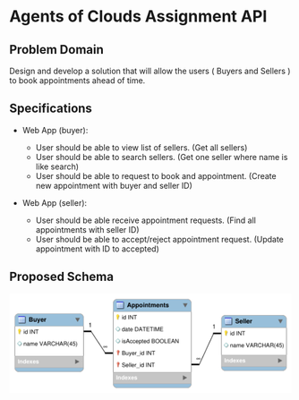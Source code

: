 # Agents of Clouds Assignment API

## Problem Domain

Design and develop a solution that will allow the users ( Buyers and Sellers ) to book appointments ahead of time.

## Specifications

- Web App (buyer):
  - User should be able to view list of sellers. (Get all sellers)
  - User should be able to search sellers.  (Get one seller where name is like search)
  - User should be able to request to book and appointment. (Create new appointment with buyer and seller ID)
  
- Web App (seller):
  - User should be able receive appointment requests. (Find all appointments with seller ID)
  - User should be able to accept/reject appointment request. (Update appointment with ID to accepted)

## Proposed Schema

![Proposed Schema](basic_api_model.png)